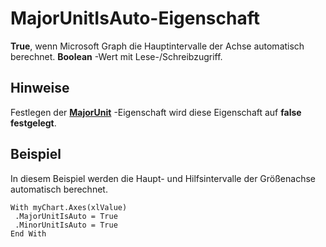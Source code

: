 
# MajorUnitIsAuto-Eigenschaft

 **True**, wenn Microsoft Graph die Hauptintervalle der Achse automatisch berechnet. **Boolean** -Wert mit Lese-/Schreibzugriff.


## Hinweise

Festlegen der  **[MajorUnit](46d4d4e0-f285-2800-f539-72e7acb98948.md)** -Eigenschaft wird diese Eigenschaft auf **false festgelegt**.


## Beispiel

In diesem Beispiel werden die Haupt- und Hilfsintervalle der Größenachse automatisch berechnet.


```
With myChart.Axes(xlValue) 
 .MajorUnitIsAuto = True 
 .MinorUnitIsAuto = True 
End With
```

